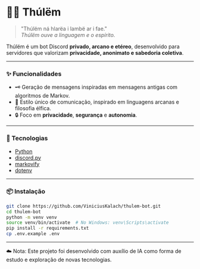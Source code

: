 # 🧙‍♂️ Thúlëm 

> "Thúlëm ná hlarëa i lambë ar i fae."  
> _Thúlëm ouve a linguagem e o espírito._

Thúlëm é um bot Discord **privado, arcano e etéreo**, desenvolvido para servidores que valorizam **privacidade, anonimato e sabedoria coletiva**.

---

### ✨ Funcionalidades

- 🗝️ Geração de mensagens inspiradas em mensagens antigas com algoritmos de Markov.
- 🧠 Estilo único de comunicação, inspirado em linguagens arcanas e filosofia élfica.
- 🔒 Foco em **privacidade**, **segurança** e **autonomia**.

---

### 🧪 Tecnologias

- [Python](https://www.python.org/)
- [discord.py](https://discordpy.readthedocs.io/)
- [markovify](https://github.com/jsvine/markovify)
- [dotenv](https://pypi.org/project/python-dotenv/)

---

### 📦 Instalação

```bash
git clone https://github.com/ViniciusKalach/thulem-bot.git
cd thulem-bot
python -m venv venv
source venv/bin/activate  # No Windows: venv\Scripts\activate
pip install -r requirements.txt
cp .env.example .env
```

---
☁️ Nota: Este projeto foi desenvolvido com auxílio de IA como forma de estudo e exploração de novas tecnologias.
